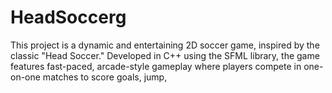 # HeadSoccerg
This project is a dynamic and entertaining 2D soccer game, inspired by the classic "Head Soccer." Developed in C++ using the SFML library, the game features fast-paced, arcade-style gameplay where players compete in one-on-one matches to score goals, jump,
